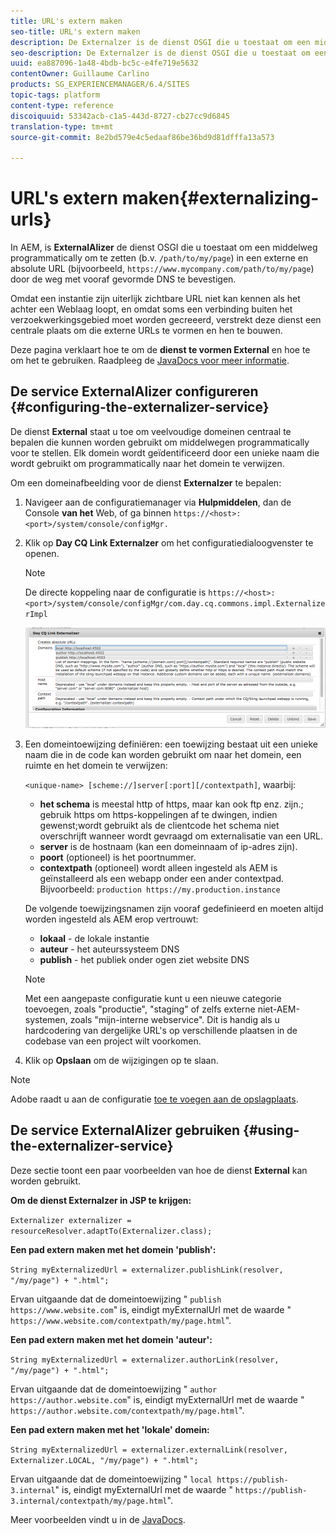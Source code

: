 ```yaml
---
title: URL's extern maken
seo-title: URL's extern maken
description: De Externalzer is de dienst OSGI die u toestaat om een middelweg in een externe en absolute URL programmatically om te zetten
seo-description: De Externalzer is de dienst OSGI die u toestaat om een middelweg in een externe en absolute URL programmatically om te zetten
uuid: ea887096-1a48-4bdb-bc5c-e4fe719e5632
contentOwner: Guillaume Carlino
products: SG_EXPERIENCEMANAGER/6.4/SITES
topic-tags: platform
content-type: reference
discoiquuid: 53342acb-c1a5-443d-8727-cb27cc9d6845
translation-type: tm+mt
source-git-commit: 8e2bd579e4c5edaaf86be36bd9d81dfffa13a573

---
```



# URL&#39;s extern maken{#externalizing-urls}

In AEM, is **ExternalAlizer** de dienst OSGI die u toestaat om een middelweg programmatically om te zetten (b.v. `/path/to/my/page`) in een externe en absolute URL (bijvoorbeeld, `https://www.mycompany.com/path/to/my/page`) door de weg met vooraf gevormde DNS te bevestigen.

Omdat een instantie zijn uiterlijk zichtbare URL niet kan kennen als het achter een Weblaag loopt, en omdat soms een verbinding buiten het verzoekwerkingsgebied moet worden gecreeerd, verstrekt deze dienst een centrale plaats om die externe URLs te vormen en hen te bouwen.

Deze pagina verklaart hoe te om de **dienst te vormen External** en hoe te om het te gebruiken. Raadpleeg de [JavaDocs voor meer informatie](https://helpx.adobe.com/experience-manager/6-4/sites/developing/using/reference-materials/javadoc/com/day/cq/commons/Externalizer.html).

## De service ExternalAlizer configureren {#configuring-the-externalizer-service}

De dienst **External** staat u toe om veelvoudige domeinen centraal te bepalen die kunnen worden gebruikt om middelwegen programmatically voor te stellen. Elk domein wordt geïdentificeerd door een unieke naam die wordt gebruikt om programmatically naar het domein te verwijzen.

Om een domeinafbeelding voor de dienst **Externalzer** te bepalen:

1. Navigeer aan de configuratiemanager via **Hulpmiddelen**, dan de Console **van het** Web, of ga binnen `https://<host>:<port>/system/console/configMgr.`
1. Klik op **Day CQ Link Externalzer** om het configuratiedialoogvenster te openen.

   >[!NOTE]
   >
   >De directe koppeling naar de configuratie is `https://<host>:<port>/system/console/configMgr/com.day.cq.commons.impl.ExternalizerImpl`

   ![chlimage_1-44](assets/chlimage_1-44.png)

1. Een domeintoewijzing definiëren: een toewijzing bestaat uit een unieke naam die in de code kan worden gebruikt om naar het domein, een ruimte en het domein te verwijzen:

   `<unique-name> [scheme://]server[:port][/contextpath]`, waarbij:

   * **het schema** is meestal http of https, maar kan ook ftp enz. zijn.; gebruik https om https-koppelingen af te dwingen, indien gewenst;wordt gebruikt als de clientcode het schema niet overschrijft wanneer wordt gevraagd om externalisatie van een URL.
   * **server** is de hostnaam (kan een domeinnaam of ip-adres zijn).
   * **poort** (optioneel) is het poortnummer.
   * **contextpath** (optioneel) wordt alleen ingesteld als AEM is geïnstalleerd als een webapp onder een ander contextpad.
   Bijvoorbeeld: `production https://my.production.instance`

   De volgende toewijzingsnamen zijn vooraf gedefinieerd en moeten altijd worden ingesteld als AEM erop vertrouwt:

   * **lokaal** - de lokale instantie
   * **auteur** - het auteurssysteem DNS
   * **publish** - het publiek onder ogen ziet website DNS
   >[!NOTE]
   >
   >Met een aangepaste configuratie kunt u een nieuwe categorie toevoegen, zoals &quot;productie&quot;, &quot;staging&quot; of zelfs externe niet-AEM-systemen, zoals &quot;mijn-interne webservice&quot;. Dit is handig als u hardcodering van dergelijke URL&#39;s op verschillende plaatsen in de codebase van een project wilt voorkomen.

1. Klik op **Opslaan** om de wijzigingen op te slaan.

>[!NOTE]
>
>Adobe raadt u aan de configuratie [toe te voegen aan de opslagplaats](/help/sites-deploying/configuring-osgi.md#adding-a-new-configuration-to-the-repository).

## De service ExternalAlizer gebruiken {#using-the-externalizer-service}

Deze sectie toont een paar voorbeelden van hoe de dienst **External** kan worden gebruikt.

**Om de dienst Externalzer in JSP te krijgen:**

`Externalizer externalizer = resourceResolver.adaptTo(Externalizer.class);`

**Een pad extern maken met het domein &#39;publish&#39;:**

`String myExternalizedUrl = externalizer.publishLink(resolver, "/my/page") + ".html";`

Ervan uitgaande dat de domeintoewijzing &quot; `publish https://www.website.com`&quot; is, eindigt myExternalUrl met de waarde &quot; `https://www.website.com/contextpath/my/page.html`&quot;.

**Een pad extern maken met het domein &#39;auteur&#39;:**

`String myExternalizedUrl = externalizer.authorLink(resolver, "/my/page") + ".html";`

Ervan uitgaande dat de domeintoewijzing &quot; `author https://author.website.com`&quot; is, eindigt myExternalUrl met de waarde &quot; `https://author.website.com/contextpath/my/page.html`&quot;.

**Een pad extern maken met het &#39;lokale&#39; domein:**

`String myExternalizedUrl = externalizer.externalLink(resolver, Externalizer.LOCAL, "/my/page") + ".html";`

Ervan uitgaande dat de domeintoewijzing &quot; `local https://publish-3.internal`&quot; is, eindigt myExternalUrl met de waarde &quot; `https://publish-3.internal/contextpath/my/page.html`&quot;.

Meer voorbeelden vindt u in de [JavaDocs](https://helpx.adobe.com/experience-manager/6-4/sites/developing/using/reference-materials/javadoc/com/day/cq/commons/Externalizer.html).
